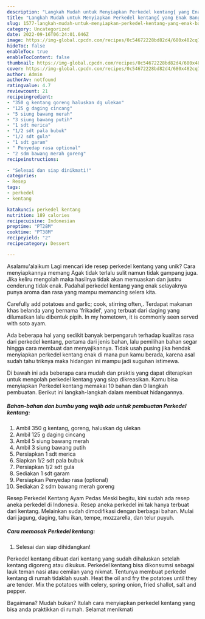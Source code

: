 ```yaml
---
description: "Langkah Mudah untuk Menyiapkan Perkedel kentang{ yang Enak Banget"
title: "Langkah Mudah untuk Menyiapkan Perkedel kentang{ yang Enak Banget"
slug: 1577-langkah-mudah-untuk-menyiapkan-perkedel-kentang-yang-enak-banget
category: Uncategorized
date: 2022-09-16T06:24:01.046Z
image: https://img-global.cpcdn.com/recipes/0c54672228bd82d4/680x482cq70/perkedel-kentang-foto-resep-utama.jpg
hideToc: false
enableToc: true
enableTocContent: false
thumbnail: https://img-global.cpcdn.com/recipes/0c54672228bd82d4/680x482cq70/perkedel-kentang-foto-resep-utama.jpg
cover: https://img-global.cpcdn.com/recipes/0c54672228bd82d4/680x482cq70/perkedel-kentang-foto-resep-utama.jpg
author: Admin
authorAv: notfound
ratingvalue: 4.7
reviewcount: 21
recipeingredient:
- "350 g kentang goreng haluskan dg ulekan"
- "125 g daging cincang"
- "5 siung bawang merah"
- "3 siung bawang putih"
- "1 sdt merica"
- "1/2 sdt pala bubuk"
- "1/2 sdt gula"
- "1 sdt garam"
- " Penyedap rasa optional"
- "2 sdm bawang merah goreng"
recipeinstructions:

- "Selesai dan siap dinikmati!"
categories:
- Resep
tags:
- perkedel
- kentang

katakunci: perkedel kentang 
nutrition: 189 calories
recipecuisine: Indonesian
preptime: "PT28M"
cooktime: "PT38M"
recipeyield: "2"
recipecategory: Dessert

---
```



Asalamu'alaikum Lagi mencari ide resep perkedel kentang yang unik? Cara menyiapkannya memang Agak tidak terlalu sulit namun tidak gampang juga. Jika keliru mengolah maka hasilnya tidak akan memuaskan dan justru cenderung tidak enak. Padahal perkedel kentang yang enak selayaknya punya aroma dan rasa yang mampu memancing selera kita.


Carefully add potatoes and garlic; cook, stirring often,. Terdapat makanan khas belanda yang bernama &#39;frikadel&#39;, yang terbuat dari daging yang dilumatkan lalu dibentuk pipih. In my hometown, it is commonly seen served with soto ayam.

Ada beberapa hal yang sedikit banyak berpengaruh terhadap kualitas rasa dari perkedel kentang, pertama dari jenis bahan, lalu pemilihan bahan segar hingga cara membuat dan menyajikannya. Tidak usah pusing jika hendak menyiapkan perkedel kentang enak di mana pun kamu berada, karena asal sudah tahu triknya maka hidangan ini mampu jadi suguhan istimewa.


Di bawah ini ada beberapa cara mudah dan praktis yang dapat diterapkan untuk mengolah perkedel kentang yang siap dikreasikan. Kamu bisa menyiapkan Perkedel kentang memakai 10 bahan dan 0 langkah pembuatan. Berikut ini langkah-langkah dalam membuat hidangannya.

<!--inarticleads1-->

##### Bahan-bahan dan bumbu yang wajib ada untuk pembuatan Perkedel kentang:

1. Ambil 350 g kentang, goreng, haluskan dg ulekan
1. Ambil 125 g daging cincang
1. Ambil 5 siung bawang merah
1. Ambil 3 siung bawang putih
1. Persiapkan 1 sdt merica
1. Siapkan 1/2 sdt pala bubuk
1. Persiapkan 1/2 sdt gula
1. Sediakan 1 sdt garam
1. Persiapkan  Penyedap rasa (optional)
1. Sediakan 2 sdm bawang merah goreng


Resep Perkedel Kentang Ayam Pedas Meski begitu, kini sudah ada resep aneka perkedel di Indonesia. Resep aneka perkedel ini tak hanya terbuat dari kentang. Melainkan sudah dimodifikasi dengan berbagai bahan. Mulai dari jagung, daging, tahu ikan, tempe, mozzarella, dan telur puyuh. 

<!--inarticleads2-->

##### Cara memasak Perkedel kentang:


1. Selesai dan siap dihidangkan!

Perkedel kentang dibuat dari kentang yang sudah dihaluskan setelah kentang digoreng atau dikukus. Perkedel kentang bisa dikonsumsi sebagai lauk teman nasi atau cemilan yang nikmat. Tentunya membuat perkedel kentang di rumah tidaklah susah. Heat the oil and fry the potatoes until they are tender. Mix the potatoes with celery, spring onion, fried shallot, salt and pepper. 

Bagaimana? Mudah bukan? Itulah cara menyiapkan perkedel kentang yang bisa anda praktikkan di rumah. Selamat menikmati
